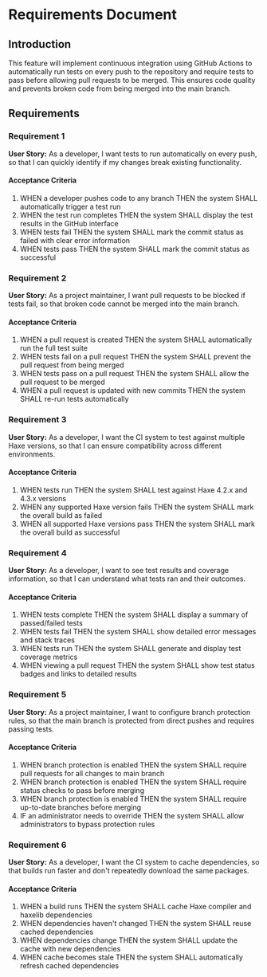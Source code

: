 # Requirements Document

## Introduction

This feature will implement continuous integration using GitHub Actions to automatically run tests on every push to the repository and require tests to pass before allowing pull requests to be merged. This ensures code quality and prevents broken code from being merged into the main branch.

## Requirements

### Requirement 1

**User Story:** As a developer, I want tests to run automatically on every push, so that I can quickly identify if my changes break existing functionality.

#### Acceptance Criteria

1. WHEN a developer pushes code to any branch THEN the system SHALL automatically trigger a test run
2. WHEN the test run completes THEN the system SHALL display the test results in the GitHub interface
3. WHEN tests fail THEN the system SHALL mark the commit status as failed with clear error information
4. WHEN tests pass THEN the system SHALL mark the commit status as successful

### Requirement 2

**User Story:** As a project maintainer, I want pull requests to be blocked if tests fail, so that broken code cannot be merged into the main branch.

#### Acceptance Criteria

1. WHEN a pull request is created THEN the system SHALL automatically run the full test suite
2. WHEN tests fail on a pull request THEN the system SHALL prevent the pull request from being merged
3. WHEN tests pass on a pull request THEN the system SHALL allow the pull request to be merged
4. WHEN a pull request is updated with new commits THEN the system SHALL re-run tests automatically

### Requirement 3

**User Story:** As a developer, I want the CI system to test against multiple Haxe versions, so that I can ensure compatibility across different environments.

#### Acceptance Criteria

1. WHEN tests run THEN the system SHALL test against Haxe 4.2.x and 4.3.x versions
2. WHEN any supported Haxe version fails THEN the system SHALL mark the overall build as failed
3. WHEN all supported Haxe versions pass THEN the system SHALL mark the overall build as successful

### Requirement 4

**User Story:** As a developer, I want to see test results and coverage information, so that I can understand what tests ran and their outcomes.

#### Acceptance Criteria

1. WHEN tests complete THEN the system SHALL display a summary of passed/failed tests
2. WHEN tests fail THEN the system SHALL show detailed error messages and stack traces
3. WHEN tests run THEN the system SHALL generate and display test coverage metrics
4. WHEN viewing a pull request THEN the system SHALL show test status badges and links to detailed results

### Requirement 5

**User Story:** As a project maintainer, I want to configure branch protection rules, so that the main branch is protected from direct pushes and requires passing tests.

#### Acceptance Criteria

1. WHEN branch protection is enabled THEN the system SHALL require pull requests for all changes to main branch
2. WHEN branch protection is enabled THEN the system SHALL require status checks to pass before merging
3. WHEN branch protection is enabled THEN the system SHALL require up-to-date branches before merging
4. IF an administrator needs to override THEN the system SHALL allow administrators to bypass protection rules

### Requirement 6

**User Story:** As a developer, I want the CI system to cache dependencies, so that builds run faster and don't repeatedly download the same packages.

#### Acceptance Criteria

1. WHEN a build runs THEN the system SHALL cache Haxe compiler and haxelib dependencies
2. WHEN dependencies haven't changed THEN the system SHALL reuse cached dependencies
3. WHEN dependencies change THEN the system SHALL update the cache with new dependencies
4. WHEN cache becomes stale THEN the system SHALL automatically refresh cached dependencies
